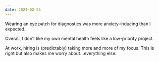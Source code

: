 ```yaml
---
date: 2024-02-25
---
```


Wearing an eye patch for diagnostics was more anxiety-inducing than I expected.

Overall, I don’t like my own mental health feels like a low-priority project.

At work, hiring is (predictably) taking more and more of my focus. This is right but also makes me worry about…everything else.

